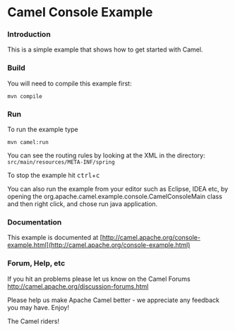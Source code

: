 # Camel Console Example

### Introduction

This is a simple example that shows how to get started with Camel.

### Build

You will need to compile this example first:

	mvn compile

### Run

To run the example type

	mvn camel:run
You can see the routing rules by looking at the XML in the directory:
  `src/main/resources/META-INF/spring`

To stop the example hit <kbd>ctrl</kbd>+<kbd>c</kbd>

You can also run the example from your editor such as Eclipse, IDEA etc,
by opening the org.apache.camel.example.console.CamelConsoleMain class
and then right click, and chose run java application.

### Documentation

This example is documented at [http://camel.apache.org/console-example.html](http://camel.apache.org/console-example.html)

### Forum, Help, etc

If you hit an problems please let us know on the Camel Forums
	<http://camel.apache.org/discussion-forums.html>

Please help us make Apache Camel better - we appreciate any feedback you may
have.  Enjoy!


The Camel riders!
